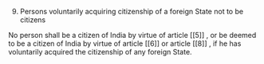 9. Persons voluntarily acquiring citizenship of a foreign State not to be citizens

No person shall be a citizen of India by virtue of article [[5]] , or be deemed to be a citizen of India by virtue of article [[6]]  or article [[8]] , if he has voluntarily acquired the citizenship of any foreign State.

